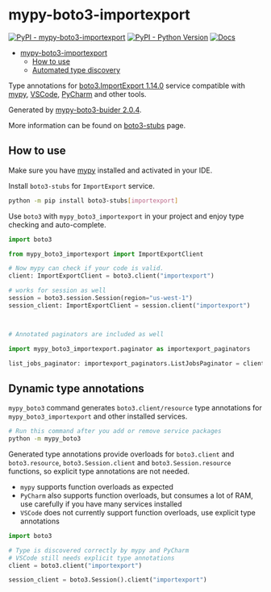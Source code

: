 # mypy-boto3-importexport

[![PyPI - mypy-boto3-importexport](https://img.shields.io/pypi/v/mypy-boto3-importexport.svg?color=blue)](https://pypi.org/project/mypy-boto3-importexport)
[![PyPI - Python Version](https://img.shields.io/pypi/pyversions/mypy-boto3-importexport.svg?color=blue)](https://pypi.org/project/mypy-boto3-importexport)
[![Docs](https://img.shields.io/readthedocs/mypy-boto3-builder.svg?color=blue)](https://mypy-boto3-builder.readthedocs.io/)

- [mypy-boto3-importexport](#mypy-boto3-importexport)
  - [How to use](#how-to-use)
  - [Automated type discovery](#automated-type-discovery)

Type annotations for
[boto3.ImportExport 1.14.0](https://boto3.amazonaws.com/v1/documentation/api/1.14.0/reference/services/importexport.html#ImportExport) service
compatible with [mypy](https://github.com/python/mypy), [VSCode](https://code.visualstudio.com/),
[PyCharm](https://www.jetbrains.com/pycharm/) and other tools.

Generated by [mypy-boto3-buider 2.0.4](https://github.com/vemel/mypy_boto3_builder).

More information can be found on [boto3-stubs](https://pypi.org/project/boto3-stubs/) page.

## How to use

Make sure you have [mypy](https://github.com/python/mypy) installed and activated in your IDE.

Install `boto3-stubs` for `ImportExport` service.

```bash
python -m pip install boto3-stubs[importexport]
```

Use `boto3` with `mypy_boto3_importexport` in your project and enjoy type checking and auto-complete.

```python
import boto3

from mypy_boto3_importexport import ImportExportClient

# Now mypy can check if your code is valid.
client: ImportExportClient = boto3.client("importexport")

# works for session as well
session = boto3.session.Session(region="us-west-1")
session_client: ImportExportClient = session.client("importexport")



# Annotated paginators are included as well

import mypy_boto3_importexport.paginator as importexport_paginators

list_jobs_paginator: importexport_paginators.ListJobsPaginator = client.get_paginator("list_jobs")
```

## Dynamic type annotations

`mypy_boto3` command generates `boto3.client/resource` type annotations for
`mypy_boto3_importexport` and other installed services.

```bash
# Run this command after you add or remove service packages
python -m mypy_boto3
```

Generated type annotations provide overloads for `boto3.client` and `boto3.resource`,
`boto3.Session.client` and `boto3.Session.resource` functions,
so explicit type annotations are not needed.

- `mypy` supports function overloads as expected
- `PyCharm` also supports function overloads, but consumes a lot of RAM, use carefully if you have many services installed
- `VSCode` does not currently support function overloads, use explicit type annotations

```python
import boto3

# Type is discovered correctly by mypy and PyCharm
# VSCode still needs explicit type annotations
client = boto3.client("importexport")

session_client = boto3.Session().client("importexport")
```